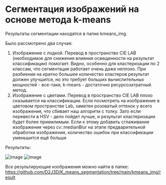 # Сегментация изображений на основе метода k-means

Результаты сегментации находятся в папке kmeans_img. 

Было рассмотрено два случая:
1. Изображение с лодкой. Перевод в пространство CIE LAB (необходимое для снижения влияния освещенности на результат классификации) помогает. Видно, особенно для кластеризации по 2 классам, что сегментация работает очень даже неплохо. При разбиении на кратно большее количество кластеров результат должен улучшится, но это требует больших вычислительных мощностей - все-таки, k-means - достаточно ресурсозатратный метод.
2. Изображение с цветами. Перевод в пространство CIE LAB плохо сказывается на классификации. Если посмотреть на изображение в цветовом пространстве Lab, заметен розоватый оттенок у всего изображения, что сбивает наш алгоритм с толку. Зато если перевести в HSV - дело пойдет лучше, и результат кластеризации будет более приемлимым. Если к этому добавить сглаживание изображения через cv::medianBlur на этапе предварительной обработки изображения, количество ошибок при классификации уменьшится ещё больше

Результаты:

![image](https://github.com/D2J3D/K_means_segmentation/assets/120342275/f46fd017-172b-4464-8f78-78fc032ab1bb) ![image](https://github.com/D2J3D/K_means_segmentation/assets/120342275/5cd9b3a5-68aa-4d68-a443-2af612d4babe)


Все результирующие изображения можно найти в папке: https://github.com/D2J3D/K_means_segmentation/tree/main/kmeans_img/result 
